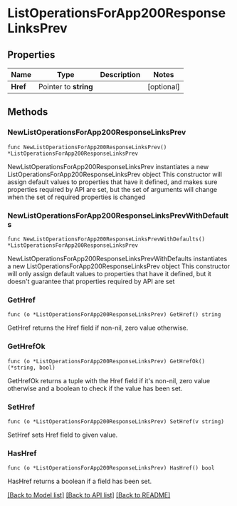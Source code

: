 # ListOperationsForApp200ResponseLinksPrev

## Properties

Name | Type | Description | Notes
------------ | ------------- | ------------- | -------------
**Href** | Pointer to **string** |  | [optional] 

## Methods

### NewListOperationsForApp200ResponseLinksPrev

`func NewListOperationsForApp200ResponseLinksPrev() *ListOperationsForApp200ResponseLinksPrev`

NewListOperationsForApp200ResponseLinksPrev instantiates a new ListOperationsForApp200ResponseLinksPrev object
This constructor will assign default values to properties that have it defined,
and makes sure properties required by API are set, but the set of arguments
will change when the set of required properties is changed

### NewListOperationsForApp200ResponseLinksPrevWithDefaults

`func NewListOperationsForApp200ResponseLinksPrevWithDefaults() *ListOperationsForApp200ResponseLinksPrev`

NewListOperationsForApp200ResponseLinksPrevWithDefaults instantiates a new ListOperationsForApp200ResponseLinksPrev object
This constructor will only assign default values to properties that have it defined,
but it doesn't guarantee that properties required by API are set

### GetHref

`func (o *ListOperationsForApp200ResponseLinksPrev) GetHref() string`

GetHref returns the Href field if non-nil, zero value otherwise.

### GetHrefOk

`func (o *ListOperationsForApp200ResponseLinksPrev) GetHrefOk() (*string, bool)`

GetHrefOk returns a tuple with the Href field if it's non-nil, zero value otherwise
and a boolean to check if the value has been set.

### SetHref

`func (o *ListOperationsForApp200ResponseLinksPrev) SetHref(v string)`

SetHref sets Href field to given value.

### HasHref

`func (o *ListOperationsForApp200ResponseLinksPrev) HasHref() bool`

HasHref returns a boolean if a field has been set.


[[Back to Model list]](../README.md#documentation-for-models) [[Back to API list]](../README.md#documentation-for-api-endpoints) [[Back to README]](../README.md)


